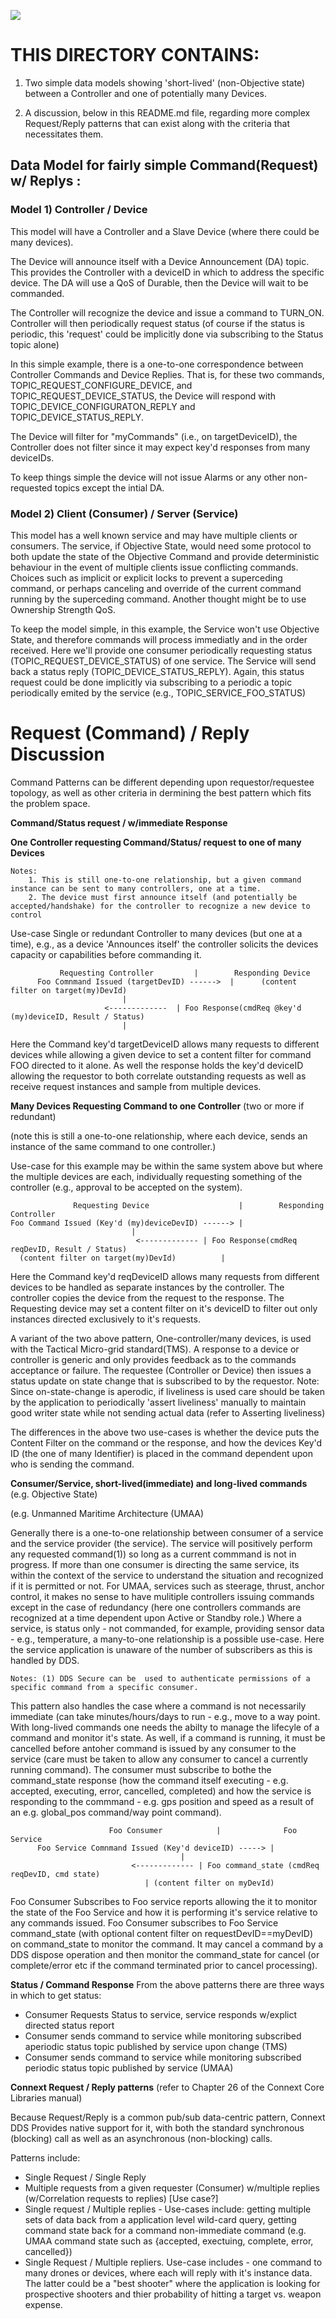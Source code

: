
![](https://github.com/psmass/DDSexamples/blob/master/RtiAsOne.png)


# THIS DIRECTORY CONTAINS:

1. Two simple data models showing 'short-lived' (non-Objective state) between a Controller and one of 
potentially many Devices. 

2. A discussion, below in this README.md file, regarding more complex Request/Reply patterns that can exist 
along with the criteria that necessitates them.

## Data Model for fairly simple Command(Request) w/ Replys :

### Model 1) Controller / Device 

This model will have a Controller and a Slave Device (where there could be many devices).

The Device will announce itself with a Device Announcement (DA) topic.  This provides the Controller with a deviceID in which to address the specific device. The DA will use a QoS of Durable, then the Device will wait to be commanded.  

The Controller will recognize the device and issue a command to TURN_ON.  Controller will then periodically request status (of course if the status is periodic, this 'request' could be implicitly done via subscribing to the Status topic alone)  

In this simple example, there is a one-to-one correspondence between Controller Commands and Device Replies. That is, for these two commands, TOPIC_REQUEST_CONFIGURE_DEVICE, and TOPIC_REQUEST_DEVICE_STATUS, the Device will respond with TOPIC_DEVICE_CONFIGURATON_REPLY and TOPIC_DEVICE_STATUS_REPLY.

The Device will filter for "myCommands" (i.e., on targetDeviceID), the Controller does not filter since it may expect key'd responses from many deviceIDs.

To keep things simple the device will not issue Alarms or any other non-requested topics except the intial DA.  

### Model 2) Client (Consumer) / Server (Service)

This model has a well known service and may have multiple clients or consumers. The service, if Objective State, would need some protocol to both update the state of the Objective Command and provide deterministic behaviour in the event of multiple clients issue conflicting commands. Choices such as implicit or explicit locks to prevent a superceding command, or perhaps canceling and override of the current command running by the superceding command.  Another thought might be to use Ownership Strength QoS.

To keep the model simple, in this example, the Service won't use Objective State, and therefore commands will process immediatly and in the order received.  Here we'll provide one consumer periodically requesting status (TOPIC_REQUEST_DEVICE_STATUS) of one service. The Service will send back a status reply (TOPIC_DEVICE_STATUS_REPLY). Again, this status request could be done implicitly via subscribing to a  periodic a topic periodically emited by the service (e.g., TOPIC_SERVICE_FOO_STATUS)
# Request (Command) / Reply Discussion 

Command Patterns can be different depending upon requestor/requestee topology, as well as other criteria in dermining the best pattern which fits the problem space.  

**Command/Status request / w/immediate Response**

**One Controller requesting Command/Status/ request to one of many Devices**

 	Notes:
		1. This is still one-to-one relationship, but a given command instance can be sent to many controllers, one at a time.
		2. The device must first announce itself (and potentially be accepted/handshake) for the controller to recognize a new device to control

Use-case Single or redundant Controller to many devices (but one at a time), e.g., as a device 'Announces itself' the controller solicits the devices capacity or capabilities before commanding it.

	           Requesting Controller 		 |		  Responding Device
	      Foo Comnmand Issued (targetDevID) ------>	 |      (content filter on target(my)DevId)
							 |
				         <-------------  | Foo Response(cmdReq @key'd (my)deviceID, Result / Status)
					 		 | 

Here the Command key'd targetDeviceID allows many requests to different devices while allowing a given device to set a content filter for command FOO directed to it alone. As well the response holds the key'd deviceID allowing the requestor to both correlate outstanding requests as well as receive request instances and sample from multiple devices.


**Many Devices Requesting Command to one Controller** (two or more if redundant)

(note this is still a one-to-one relationship, where each device, sends an instance of the same command to one controller.)

Use-case for this example may be within the same system above but where the multiple devices are each, individually requesting something of the controller (e.g., approval to be accepted on the system).


	              Requesting Device              	   |		Responding Controller
    Foo Command Issued (Key'd (my)deviceDevID) ------> |
							   |
			                    <------------- | Foo Response(cmdReq reqDevID, Result / Status)
	  (content filter on target(my)DevId)		   | 

Here the Command key'd reqDeviceID allows many requests from different devices to be handled as separate instances by the controller. The controller copies the device from the request to the response. The Requesting device may set a content filter on it's deviceID to filter out only instances directed exclusively to it's requests. 

A variant of the two above pattern, One-controller/many devices, is used with the Tactical Micro-grid standard(TMS).  A response to a device or controller is generic and only provides feedback as to the commands acceptance or failure. The requestee (Controller or Device) then issues a status update on state change that is subscribed to by the requestor. Note: Since on-state-change is aperodic, if liveliness is used care should be taken by the application to periodically 'assert liveliness' manually to maintain good writer state while not sending actual data (refer to Asserting liveliness)

The differences in the above two use-cases is whether the device puts the Content Filter on the command or the response, and how the devices Key'd ID (the one of many Identifier) is placed in the command dependent upon who is sending the command.

**Consumer/Service, short-lived(immediate) and long-lived commands** (e.g. Objective State)

(e.g. Unmanned Maritime Architecture (UMAA)

Generally there is a one-to-one relationship between consumer of a service and the service provider (the service).  The service will positively perform any requested command(1)) so long as a current commmand is not in progress. If more than one consumer is directing the same service, its within the context of the service to understand the situation and recognized if it is permitted or not. For UMAA, services such as steerage, thrust, anchor control, it makes no sense to have mulitiple controllers issuing commands except in the case of redundancy (here one controllers commands are recognized at a time dependent upon Active or Standby role.)  Where a service, is status only - not commanded, for example, providing sensor data - e.g., temperature, a many-to-one relationship is a possible use-case. Here the service application is unaware of the number of subscribers as this is handled by DDS. 

	Notes: (1) DDS Secure can be  used to authenticate permissions of a specific command from a specific consumer.

This pattern also handles the case where a command is not necessarily immediate (can take minutes/hours/days to run - e.g., move to a way point. With long-lived commands one needs the abilty to manage the lifecyle of a command and monitor it's state.
As well, if a command is running, it must be cancelled before antoher command is issued by any consumer to the service (care must be taken to allow any consumer to cancel a currently running command). The consumer must subscribe to bothe the command_state response (how the command itself executing - e.g. accepted, executing, error, cancelled, completed) and how the service is responding to the commmand - e.g. gps position and speed as a result of an e.g. global_pos command/way point command).


	                      Foo Consumer 		 	  |	             Foo Service
	      Foo Service Comnmand Issued (Key'd deviceID) -----> |
	 	       		 	  	    	  	  |
					           <------------- | Foo command_state (cmdReq reqDevID, cmd state)
							  	  | (content filter on myDevId)

Foo Consumer Subscribes to Foo service reports allowing the it to monitor the state of the Foo Service and how it is performing it's service relative to any commands issued.
Foo Consumer subscribes to Foo Service command_state (with optional content filter on requestDevID==myDevID) on command_state to monitor the command.  It may cancel a command by a DDS dispose operation and then monitor the command_state for cancel (or complete/error etc if the command terminated prior to cancel processing).

**Status / Command Response**
From the above patterns there are three ways in which to get status:
 * Consumer Requests Status to service, service responds w/explict directed status report
 * Consumer sends command to service while monitoring subscribed aperiodic status topic published by service upon change (TMS)
 * Consumer sends command to service while monitoring subscribed periodic status topic published by service (UMAA)
 
**Connext Request / Reply patterns**
(refer to Chapter 26 of the Connext Core Libraries manual)

Because Request/Reply is a common pub/sub data-centric pattern, Connext DDS Provides native support for it, with both the standard synchronous (blocking) call as well as an asynchronous (non-blocking) calls.

Patterns include:
 * Single Request / Single Reply 
 * Multiple requests from a given requester (Consumer) w/multiple replies (w/Correlation requests to replies) [Use case?]
 * Single request / Multiple replies - Use-cases include:  getting multiple sets of data back from a application level wild-card query, getting command state back for a command non-immediate command (e.g. UMAA command state such as {accepted, exectuing, complete, error, cancelled})
 * Single Request / Multiple repliers. Use-case includes - one command to many drones or devices, where each will reply with it's instance data. The latter could be a "best shooter" where the application is looking for prospective shooters and thier probability of hitting a target vs. weapon expense.

